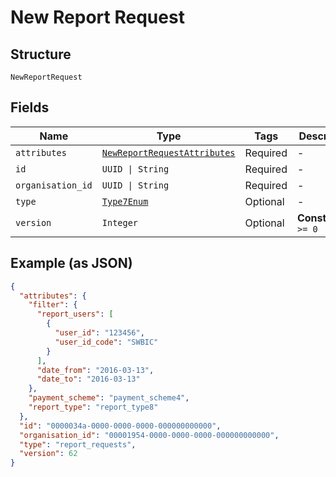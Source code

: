 
# New Report Request

## Structure

`NewReportRequest`

## Fields

| Name | Type | Tags | Description |
|  --- | --- | --- | --- |
| `attributes` | [`NewReportRequestAttributes`](../../doc/models/new-report-request-attributes.md) | Required | - |
| `id` | `UUID \| String` | Required | - |
| `organisation_id` | `UUID \| String` | Required | - |
| `type` | [`Type7Enum`](../../doc/models/type-7-enum.md) | Optional | - |
| `version` | `Integer` | Optional | **Constraints**: `>= 0` |

## Example (as JSON)

```json
{
  "attributes": {
    "filter": {
      "report_users": [
        {
          "user_id": "123456",
          "user_id_code": "SWBIC"
        }
      ],
      "date_from": "2016-03-13",
      "date_to": "2016-03-13"
    },
    "payment_scheme": "payment_scheme4",
    "report_type": "report_type8"
  },
  "id": "0000034a-0000-0000-0000-000000000000",
  "organisation_id": "00001954-0000-0000-0000-000000000000",
  "type": "report_requests",
  "version": 62
}
```

